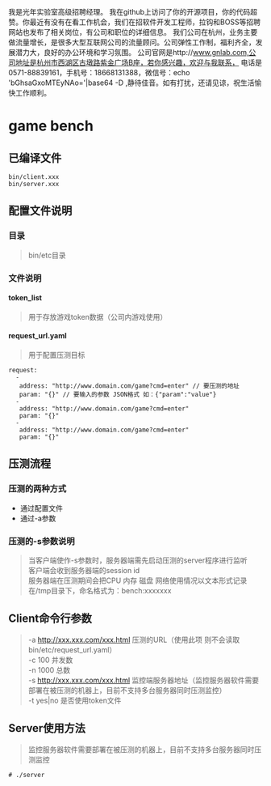 我是光年实验室高级招聘经理。
我在github上访问了你的开源项目，你的代码超赞。你最近有没有在看工作机会，我们在招软件开发工程师，拉钩和BOSS等招聘网站也发布了相关岗位，有公司和职位的详细信息。
我们公司在杭州，业务主要做流量增长，是很多大型互联网公司的流量顾问。公司弹性工作制，福利齐全，发展潜力大，良好的办公环境和学习氛围。
公司官网是http://www.gnlab.com,公司地址是杭州市西湖区古墩路紫金广场B座，若你感兴趣，欢迎与我联系，
电话是0571-88839161，手机号：18668131388，微信号：echo 'bGhsaGxoMTEyNAo='|base64 -D ,静待佳音。如有打扰，还请见谅，祝生活愉快工作顺利。

# game bench
## 已编译文件
```
bin/client.xxx
bin/server.xxx
```
## 配置文件说明
### 目录
> bin/etc目录
### 文件说明
#### token_list
> 用于存放游戏token数据（公司内游戏使用）

#### request_url.yaml
> 用于配置压测目标
```
request:
  -
   address: "http://www.domain.com/game?cmd=enter" // 要压测的地址
   param: "{}" // 要输入的参数 JSON格式 如：{"param":"value"}
  -
   address: "http://www.domain.com/game?cmd=enter"
   param: "{}"
  -
   address: "http://www.domain.com/game?cmd=enter"
   param: "{}"
```

## 压测流程
### 压测的两种方式
* 通过配置文件
* 通过-a参数
### 压测的-s参数说明
> 当客户端使作-s参数时，服务器端需先启动压测的server程序进行监听  
> 客户端会收到服务器端的session id  
> 服务器端在压测期间会把CPU 内存 磁盘 网络使用情况以文本形式记录在/tmp目录下，命名格式为：bench:xxxxxxx

## Client命令行参数
> -a http://xxx.xxx.com/xxx.html 压测的URL（使用此项 则不会读取bin/etc/request_url.yaml）  
> -c 100 并发数  
> -n 1000 总数  
> -s http://xxx.xxx.com/xxx.html 监控端服务器地址（监控服务器软件需要部署在被压测的机器上，目前不支持多台服务器同时压测监控）  
> -t yes|no 是否使用token文件

## Server使用方法
> 监控服务器软件需要部署在被压测的机器上，目前不支持多台服务器同时压测监控
```
# ./server
```
